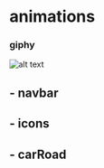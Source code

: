 # animations

### giphy

![alt text](https://media0.giphy.com/media/J3o5q929sOIzGC80bi/giphy.gif)


## - navbar
## - icons
## - carRoad